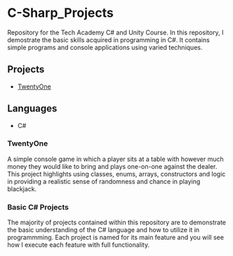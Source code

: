 # C-Sharp_Projects
Repository for the Tech Academy C# and Unity Course.  In this repository, I demostrate the basic skills acquired in programming in C#.  It contains simple programs and console applications using varied techniques.
## Projects
- [TwentyOne](TwentyOne.sln)

## Languages
- C#

### TwentyOne
A simple console game in which a player sits at a table with however much money they would like to bring and plays one-on-one against the dealer.  This project highlights using classes, enums, arrays, constructors and logic in providing a realistic sense of randomness and chance in playing blackjack.

### Basic C# Projects
The majority of projects contained within this repository are to demonstrate the basic understanding of the C# language and how to utilize it in programmming.  Each project is named for its main feature and you will see how I execute each feature with full functionality.

